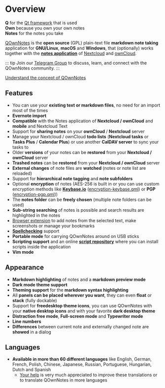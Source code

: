 # Overview

<template>
<v-carousel cycle show-arrows-on-hover>
  <v-carousel-item>
    <img src="/screenshots/screenshot.png" alt="QOwnNotes screenshot" />
    <div class="sheet">
      Edit your notes with markdown highlighting, colored tags and subfolders
    </div>
  </v-carousel-item>
  <v-carousel-item>
    <img src="/screenshots/screenshot-minimal.png" alt="Minimal view" />
    <div class="sheet">
      Minimal default user interface that can be stripped even more
    </div>
  </v-carousel-item>
  <v-carousel-item>
    <img src="/screenshots/screenshot-vertical.png" alt="Vertical view" />
    <div class="sheet">
      View your notes in a vertical markdown view by moving the panels
    </div>
  </v-carousel-item>
  <v-carousel-item>
    <img src="/screenshots/screenshot-portable-mode.png" alt="Portable mode" />
    <div class="sheet">
      Portable mode for USB sticks
    </div>
  </v-carousel-item>
  <v-carousel-item>
    <img src="/screenshots/screenshot-1col.png" alt="One column" />
    <div class="sheet">
      All panels can be placed wherever you want
    </div>
  </v-carousel-item>
  <v-carousel-item>
    <img src="/screenshots/screenshot-darkmode.png" alt="screenshot darkmode" />
    <div class="sheet">
      Dark mode
    </div>
  </v-carousel-item>
  <v-carousel-item>
    <img src="/screenshots/screenshot-distraction-free-mode.png" alt="screenshot-distraction-free-mode" />
    <div class="sheet">
      Distraction free mode
    </div>
  </v-carousel-item>
  <v-carousel-item>
    <img src="/screenshots/screenshot-encrypted-note-decrypted.png" alt="Note encryption" />
    <div class="sheet">
      Optional AES note encryption (also scriptable)
    </div>
  </v-carousel-item>
  <v-carousel-item>
    <img src="/screenshots/screenshot-encrypted-note.png" alt="Encrypted note" />
    <div class="sheet">
      Encrypted notes are still text
    </div>
  </v-carousel-item>
  <v-carousel-item>
    <img src="/screenshots/screenshot-diff.png" alt="screenshot diff" />
    <div class="sheet">
      Show the difference between notes when it was changed externally
    </div>
  </v-carousel-item>
  <v-carousel-item>
    <img src="/screenshots/screenshot-export-print.png" alt="screenshot-export-print" />
    <div class="sheet">
      Note PDF export and printing
    </div>
  </v-carousel-item>
  <v-carousel-item>
    <img src="/screenshots/screenshot-freedesktop-theme.png" alt="screenshot-freedesktop-theme" />
    <div class="sheet">
      Icons via Freedesktop theme
    </div>
  </v-carousel-item>
  <v-carousel-item>
    <img src="/screenshots/screenshot-other-workspace.png" alt="screenshot-other-workspace" />
    <div class="sheet">
      You can have different workspaces
    </div>
  </v-carousel-item>
  <v-carousel-item>
    <img src="/screenshots/screenshot-qml.png" alt="screenshot-qml" />
    <div class="sheet">
      Scriptable
    </div>
  </v-carousel-item>
  <v-carousel-item>
    <img src="/screenshots/screenshot-russian.png" alt="screenshot-russian" />
    <div class="sheet">
      Translated to many languages
    </div>
  </v-carousel-item>
  <v-carousel-item>
    <img src="/screenshots/screenshot-search-in-all-notes.png" alt="screenshot-search-in-all-notes" />
    <div class="sheet">
      Search over all notes
    </div>
  </v-carousel-item>
  <v-carousel-item>
    <img src="/screenshots/screenshot-search-in-current-note.png" alt="screenshot-search-in-current-note" />
    <div class="sheet">
      Search in the current note
    </div>
  </v-carousel-item>
  <v-carousel-item>
    <img src="/screenshots/screenshot-settings-note-folders.png" alt="screenshot-settings-note-folders" />
    <div class="sheet">
      Able to use multiple note folders
    </div>
  </v-carousel-item>
  <v-carousel-item>
    <img src="/screenshots/screenshot-todo.png" alt="screenshot-todo" />
    <div class="sheet">
      Manage your Todo lists via CalDAV
    </div>
  </v-carousel-item>
  <v-carousel-item>
    <img src="/screenshots/screenshot-trash.png" alt="screenshot-trash" />
    <div class="sheet">
      Manage trashed notes on your Nextcloud server
    </div>
  </v-carousel-item>
  <v-carousel-item>
    <img src="/screenshots/screenshot-versioning.png" alt="screenshot-versioning" />
    <div class="sheet">
      Manage your note versions on your Nextcloud server
    </div>
  </v-carousel-item>
</v-carousel>
</template>

<v-divider />

**Q** for the [Qt framework](https://www.qt.io/) that is used  
**Own** because you own your own notes  
**Notes** for the notes you take

<v-divider />

[QOwnNotes](https://www.qownnotes.org/) is the **open source** (GPL) plain-text file
**markdown note taking** application for **GNU/Linux**, **macOS** and **Windows**, that
(optionally) works together with the [**notes application**](https://github.com/nextcloud/notes)
of [Nextcloud](https://nextcloud.com/) and [ownCloud](https://owncloud.org/).

::: tip
  Join our [Telegram Group](https://t.me/QOwnNotes) to discuss, learn, and connect with the QOwnNotes community.
:::

[Understand the concept of QOwnNotes](concept.md)

## Features
- You can use your **existing text or markdown files**, no need for an import most of the times
- **Evernote import**
- **Compatible** with the Notes application of **Nextcloud / ownCloud** and **mobile** and Nextcloud Text
- Support for **sharing notes** on your **ownCloud** / **Nextcloud** server
- Manage your Nextcloud / ownCloud **todo lists** (**Nextcloud tasks** or **Tasks Plus** / **Calendar Plus**) or use another **CalDAV server** to sync your tasks to
- Older **versions** of your notes can be **restored** from your **Nextcloud / ownCloud** server
- **Trashed notes** can be **restored** from your **Nextcloud / ownCloud** server
- **External changes** of note files are **watched** (notes or note list are reloaded)
- Support for **hierarchical note tagging** and **note subfolders**
- Optional **encryption** of notes (AES-256 is built in or you can use custom encryption methods like **[Keybase.io](https://keybase.io/)** ([encryption-keybase.qml](https://github.com/pbek/QOwnNotes/blob/develop/doc/scripting/encryption-keybase.qml)) or **PGP** ([encryption-pgp.qml](https://github.com/pbek/QOwnNotes/blob/develop/doc/scripting/encryption-pgp.qml)))
- The **notes folder** can be **freely chosen** (multiple note folders can be used)
- **Sub-string searching** of notes is possible and search results are highlighted in the notes
- [Browser extension](browser-extension.md) to add notes from the selected text, make screenshots or manage your bookmarks
- [**Spellchecking**](../editor/spellchecking.md) support
- **Portable mode** for carrying QOwnNotes around on USB sticks
- **Scripting support** and an online [**script repository**](https://github.com/qownnotes/scripts) where you can install scripts inside the application
- **Vim mode**


## Appearance
- **Markdown highlighting** of notes and a **markdown preview mode**
- **Dark mode theme support**
- **Theming support** for the **markdown syntax highlighting**
- All **panels can be placed wherever you want**, they can even **float** or **stack** (fully dockable)
- Support for **freedesktop theme icons**, you can use QOwnNotes with your **native desktop icons** and with your favorite **dark desktop theme**
- **Distraction free mode**, **Full-screen mode** and **Typewriter mode**
- **Line numbers**  
- **Differences** between current note and externally changed note are **showed** in a dialog

## Languages
- **Available in more than 60 different languages** like English, German, French, Polish, Chinese, Japanese, Russian, Portuguese, Hungarian, Dutch and Spanish
  - [Your help](../contributing/translation.md) is very much appreciated to improve these translations or to translate QOwnNotes in more languages

<style>
.sheet {
  position: absolute;
  bottom: 50px;
  background-color: rgba(0,0,0, 0.5);
  color: white;
  text-align: center;
  display: flex;
  align-items:center;
  justify-content:center;
  height: 50px;
  width: 100%;
}

.v-window__next {
  right: 0;
}

@media (max-width: 500px) {
  .v-carousel {
    height: 400px!important;
  }
}

@media (max-width: 350px) {
  .v-carousel {
    height: 250px!important;
  }
}

@media (max-width: 200px) {
  .v-carousel {
    height: 150px!important;
  }
}
</style>
